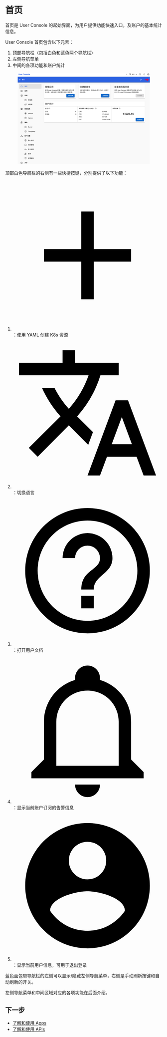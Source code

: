 # 首页

首页是 User Console 的起始界面，为用户提供功能快速入口，及账户的基本统计信息。

User Console 首页包含以下元素：

1. 顶部导航栏（包括白色和蓝色两个导航栏）
1. 左侧导航菜单
1. 中间的各项功能和账户统计

<figure class="screenshot">
  <img alt="homepage" src="./assets/homepage.png" />
</figure>

顶部白色导航栏的右侧有一些快捷按键，分别提供了以下功能：

1. <span class="twemoji"><svg xmlns="http://www.w3.org/2000/svg" viewBox="0 0 24 24"><path d="M19 13h-6v6h-2v-6H5v-2h6V5h2v6h6v2Z"/></svg></span>：使用 YAML 创建 K8s 资源
1. <span class="twemoji"><svg xmlns="http://www.w3.org/2000/svg" viewBox="0 0 24 24"><path d="m12.87 15.07-2.54-2.51.03-.03A17.52 17.52 0 0 0 14.07 6H17V4h-7V2H8v2H1v2h11.17C11.5 7.92 10.44 9.75 9 11.35 8.07 10.32 7.3 9.19 6.69 8h-2c.73 1.63 1.73 3.17 2.98 4.56l-5.09 5.02L4 19l5-5 3.11 3.11.76-2.04M18.5 10h-2L12 22h2l1.12-3h4.75L21 22h2l-4.5-12m-2.62 7 1.62-4.33L19.12 17h-3.24Z"/></svg></span>：切换语言
1. <span class="twemoji"><svg xmlns="http://www.w3.org/2000/svg" viewBox="0 0 24 24"><path d="M11 18h2v-2h-2v2m1-16A10 10 0 0 0 2 12a10 10 0 0 0 10 10 10 10 0 0 0 10-10A10 10 0 0 0 12 2m0 18c-4.41 0-8-3.59-8-8s3.59-8 8-8 8 3.59 8 8-3.59 8-8 8m0-14a4 4 0 0 0-4 4h2a2 2 0 0 1 2-2 2 2 0 0 1 2 2c0 2-3 1.75-3 5h2c0-2.25 3-2.5 3-5a4 4 0 0 0-4-4Z"/></svg></span>：打开用户文档
1. <span class="twemoji"><svg xmlns="http://www.w3.org/2000/svg" viewBox="0 0 24 24"><path d="M10 21h4c0 1.1-.9 2-2 2s-2-.9-2-2m11-2v1H3v-1l2-2v-6c0-3.1 2-5.8 5-6.7V4c0-1.1.9-2 2-2s2 .9 2 2v.3c3 .9 5 3.6 5 6.7v6l2 2m-4-8c0-2.8-2.2-5-5-5s-5 2.2-5 5v7h10v-7Z"/></svg></span>：显示当前账户订阅的告警信息
1. <span class="twemoji"><svg xmlns="http://www.w3.org/2000/svg" viewBox="0 0 24 24"><path d="M12 19.2c-2.5 0-4.71-1.28-6-3.2.03-2 4-3.1 6-3.1s5.97 1.1 6 3.1a7.232 7.232 0 0 1-6 3.2M12 5a3 3 0 0 1 3 3 3 3 0 0 1-3 3 3 3 0 0 1-3-3 3 3 0 0 1 3-3m0-3A10 10 0 0 0 2 12a10 10 0 0 0 10 10 10 10 0 0 0 10-10c0-5.53-4.5-10-10-10Z"/></svg></span>：显示当前用户信息，可用于退出登录

蓝色面包屑导航栏的左侧可以显示/隐藏左侧导航菜单，右侧是手动刷新按键和自动刷新的开关。

左侧导航菜单和中间区域对应的各项功能在后面介绍。

## 下一步

- [了解和使用 Apps](./app/index.md)
- [了解和使用 APIs](./api/index.md)
